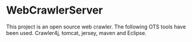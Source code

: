 # WebCrawlerServer
This project is an open source web crawler. The following OTS tools have been used. Crawler4j, tomcat, jersey, maven and Eclipse. 
